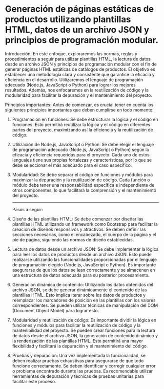 # Generación de páginas estáticas de productos utilizando plantillas HTML, datos de un archivo JSON y principios de programación modular.

Introducción: En este enfoque, exploraremos las normas, reglas y procedimientos a seguir para utilizar plantillas HTML, la lectura de datos desde un archivo JSON y principios de programación modular con el fin de generar páginas HTML estáticas de catálogos de productos. El objetivo es establecer una metodología clara y consistente que garantice la eficacia y eficiencia en el desarrollo. Utilizaremos el lenguaje de programación adecuado (Node.js, JavaScript o Python) para lograr los mejores resultados. Además, nos enfocaremos en la reutilización de código y la modularidad para facilitar la depuración y el mantenimiento del proyecto.

Principios importantes: Antes de comenzar, es crucial tener en cuenta los siguientes principios importantes que deben cumplirse en todo momento:

1. Programación en funciones: Se debe estructurar la lógica y el código en funciones. Esto permitirá reutilizar la lógica y el código en diferentes partes del proyecto, maximizando así la eficiencia y la reutilización de código.

2. Utilización de Node.js, JavaScript o Python: Se debe elegir el lenguaje de programación adecuado (Node.js, JavaScript o Python) según la eficacia y eficiencia requeridas para el proyecto. Cada uno de estos lenguajes tiene sus propias fortalezas y características, por lo que se debe seleccionar el más adecuado para el caso específico.

3. Modularidad: Se debe separar el código en funciones y módulos para maximizar la depuración y la reutilización de código. Cada función o módulo debe tener una responsabilidad específica e independiente de otros componentes, lo que facilitará la comprensión y el mantenimiento del proyecto.
   
   ------------------------------------
   
   Pasos a seguir:

4. Diseño de las plantillas HTML: Se debe comenzar por diseñar las plantillas HTML utilizando un framework como Bootstrap para facilitar la creación de diseños responsivos y atractivos. Se deben definir las secciones necesarias, como el encabezado, el cuerpo de la página y el pie de página, siguiendo las normas de diseño establecidas.

5. Lectura de datos desde un archivo JSON: Se debe implementar la lógica para leer los datos de productos desde un archivo JSON. Esto puede realizarse utilizando las funcionalidades proporcionadas por el lenguaje de programación elegido (Node.js, JavaScript o Python). Es importante asegurarse de que los datos se lean correctamente y se almacenen en una estructura de datos adecuada para su posterior procesamiento.

6. Generación dinámica de contenido: Utilizando los datos obtenidos del archivo JSON, se debe generar dinámicamente el contenido de las plantillas HTML. Esto implica iterar sobre los datos de productos y reemplazar los marcadores de posición en las plantillas con los valores correspondientes. Se pueden utilizar técnicas de manipulación del DOM (Document Object Model) para lograr esto.

7. Modularidad y reutilización de código: Es importante dividir la lógica en funciones y módulos para facilitar la reutilización de código y la mantenibilidad del proyecto. Se pueden crear funciones para la lectura de datos desde el archivo JSON, la generación de contenido dinámico y la renderización de las plantillas HTML. Esto permitirá una mayor flexibilidad y facilitará la depuración y el mantenimiento del código.

8. Pruebas y depuración: Una vez implementada la funcionalidad, se deben realizar pruebas exhaustivas para asegurarse de que todo funcione correctamente. Se deben identificar y corregir cualquier error o problema encontrado durante las pruebas. Es recomendable utilizar herramientas de depuración y técnicas de pruebas unitarias para facilitar este proceso.
